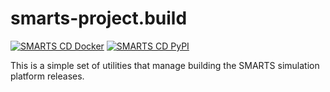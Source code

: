 # smarts-project.build
[![SMARTS CD Docker](https://github.com/smarts-project/smarts-project.build/actions/workflows/cd-docker.yml/badge.svg)](https://github.com/smarts-project/smarts-project.build/actions/workflows/cd-docker.yml)
[![SMARTS CD PyPI](https://github.com/smarts-project/smarts-project.build/actions/workflows/cd-pypi.yml/badge.svg)](https://github.com/smarts-project/smarts-project.build/actions/workflows/cd-pypi.yml)

This is a simple set of utilities that manage building the SMARTS simulation platform releases.
